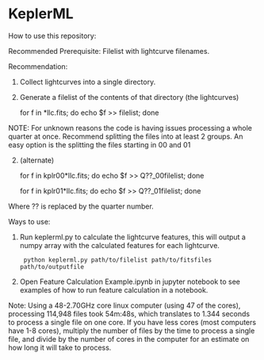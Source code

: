KeplerML
========
How to use this repository:

Recommended Prerequisite:
Filelist with lightcurve filenames.

Recommendation:
1. Collect lightcurves into a single directory.
2. Generate a filelist of the contents of that directory (the lightcurves)

    for f in \*llc.fits; do echo $f >> filelist; done
        
NOTE: For unknown reasons the code is having issues processing a whole quarter at once. Recommend splitting 
the files into at least 2 groups. An easy option is the splitting the files starting in 00 and 01
    
2. (alternate)

    for f in kplr00\*llc.fits; do echo $f >> Q??\_00filelist; done
    
    for f in kplr01\*llc.fits; do echo $f >> Q??\_01filelist; done
        
Where ?? is replaced by the quarter number.
        
Ways to use:
1. Run keplerml.py to calculate the lightcurve features, this will output a numpy array with the calculated features for each lightcurve.
    
        python keplerml.py path/to/filelist path/to/fitsfiles path/to/outputfile
2. Open Feature Calculation Example.ipynb in jupyter notebook to see examples of how to run feature calculation in a notebook.

Note: Using a 48-2.70GHz core linux computer (using 47 of the cores), processing 114,948 files took 54m:48s, which translates to 1.344 seconds to process a single file on one core. If you have less cores (most computers have 1-8 cores), multiply the number of files by the time to process a single file, and divide by the number of cores in the computer for an estimate on how long it will take to process.
